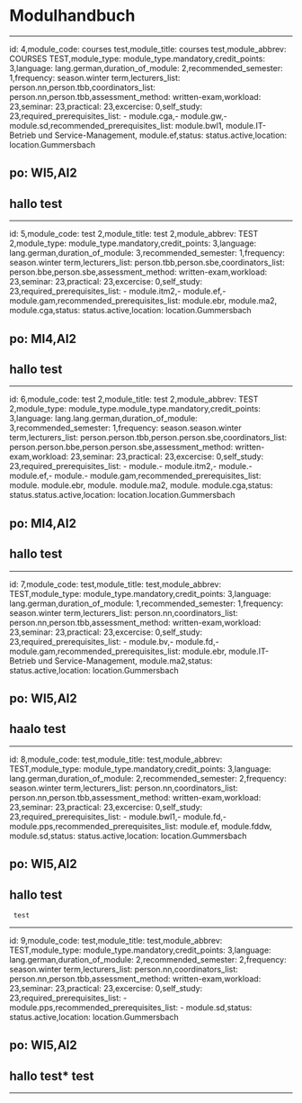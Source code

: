 
Modulhandbuch
=============


---

id: 4,module_code: courses test,module_title: courses test,module_abbrev: COURSES TEST,module_type: module_type.mandatory,credit_points: 3,language: lang.german,duration_of_module: 2,recommended_semester: 1,frequency: season.winter term,lecturers_list: person.nn,person.tbb,coordinators_list: person.nn,person.tbb,assessment_method: written-exam,workload: 23,seminar: 23,practical: 23,excercise: 0,self_study: 23,required_prerequisites_list: - module.cga,- module.gw,- module.sd,recommended_prerequisites_list:  module.bwl1, module.IT-Betrieb und Service-Management, module.ef,status: status.active,location: location.Gummersbach
## po: WI5,AI2
## hallo test
---
id: 5,module_code: test 2,module_title: test 2,module_abbrev: TEST 2,module_type: module_type.mandatory,credit_points: 3,language: lang.german,duration_of_module: 3,recommended_semester: 1,frequency: season.winter term,lecturers_list: person.tbb,person.sbe,coordinators_list: person.bbe,person.sbe,assessment_method: written-exam,workload: 23,seminar: 23,practical: 23,excercise: 0,self_study: 23,required_prerequisites_list: - module.itm2,- module.ef,- module.gam,recommended_prerequisites_list:  module.ebr, module.ma2, module.cga,status: status.active,location: location.Gummersbach
## po: MI4,AI2
## hallo test
---
id: 6,module_code: test 2,module_title: test 2,module_abbrev: TEST 2,module_type: module_type.module_type.mandatory,credit_points: 3,language: lang.lang.german,duration_of_module: 3,recommended_semester: 1,frequency: season.season.winter term,lecturers_list: person.person.tbb,person.person.sbe,coordinators_list: person.person.bbe,person.person.sbe,assessment_method: written-exam,workload: 23,seminar: 23,practical: 23,excercise: 0,self_study: 23,required_prerequisites_list: - module.- module.itm2,- module.- module.ef,- module.- module.gam,recommended_prerequisites_list:  module. module.ebr, module. module.ma2, module. module.cga,status: status.status.active,location: location.location.Gummersbach
## po: MI4,AI2
## hallo test
---
id: 7,module_code: test,module_title: test,module_abbrev: TEST,module_type: module_type.mandatory,credit_points: 3,language: lang.german,duration_of_module: 1,recommended_semester: 1,frequency: season.winter term,lecturers_list: person.nn,coordinators_list: person.nn,person.tbb,assessment_method: written-exam,workload: 23,seminar: 23,practical: 23,excercise: 0,self_study: 23,required_prerequisites_list: - module.bv,- module.fd,- module.gam,recommended_prerequisites_list:  module.ebr, module.IT-Betrieb und Service-Management, module.ma2,status: status.active,location: location.Gummersbach
## po: WI5,AI2
## haalo test
---
id: 8,module_code: test,module_title: test,module_abbrev: TEST,module_type: module_type.mandatory,credit_points: 3,language: lang.german,duration_of_module: 2,recommended_semester: 2,frequency: season.winter term,lecturers_list: person.nn,coordinators_list: person.nn,person.tbb,assessment_method: written-exam,workload: 23,seminar: 23,practical: 23,excercise: 0,self_study: 23,required_prerequisites_list: - module.bwl1,- module.fd,- module.pps,recommended_prerequisites_list:  module.ef, module.fddw, module.sd,status: status.active,location: location.Gummersbach
## po: WI5,AI2
## hallo test
     test
---
id: 9,module_code: test,module_title: test,module_abbrev: TEST,module_type: module_type.mandatory,credit_points: 3,language: lang.german,duration_of_module: 2,recommended_semester: 2,frequency: season.winter term,lecturers_list: person.nn,coordinators_list: person.nn,person.tbb,assessment_method: written-exam,workload: 23,seminar: 23,practical: 23,excercise: 0,self_study: 23,required_prerequisites_list: - module.pps,recommended_prerequisites_list:  - module.sd,status: status.active,location: location.Gummersbach
## po: WI5,AI2
## hallo test* test
---